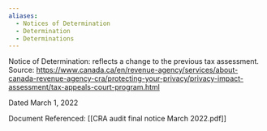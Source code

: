 ```yaml
---
aliases:
  - Notices of Determination
  - Determination
  - Determinations
---
```

Notice of Determination: reflects a change to the previous tax assessment.
Source: https://www.canada.ca/en/revenue-agency/services/about-canada-revenue-agency-cra/protecting-your-privacy/privacy-impact-assessment/tax-appeals-court-program.html

Dated March 1, 2022

Document Referenced: [[CRA audit final notice March 2022.pdf]]